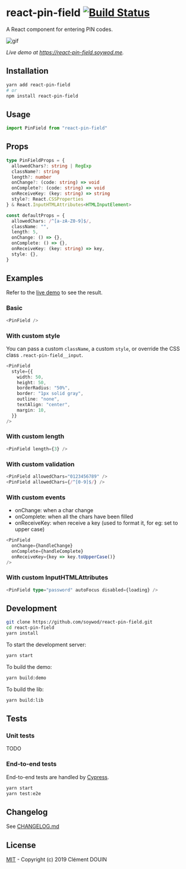 # react-pin-field [![Build Status](https://travis-ci.org/soywod/react-pin-field.svg?branch=master)](https://travis-ci.org/soywod/react-pin-field)

A React component for entering PIN codes.

![gif](https://user-images.githubusercontent.com/10437171/70847884-f9d35f00-1e69-11ea-8152-1c70eda12137.gif)

*Live demo at https://react-pin-field.soywod.me.*

## Installation

```bash
yarn add react-pin-field
# or
npm install react-pin-field
```

## Usage

```typescript
import PinField from "react-pin-field"
```

## Props

```typescript
type PinFieldProps = {
  allowedChars?: string | RegExp
  className?: string
  length?: number
  onChange?: (code: string) => void
  onComplete?: (code: string) => void
  onReceiveKey: (key: string) => string
  style?: React.CSSProperties
} & React.InputHTMLAttributes<HTMLInputElement>

const defaultProps = {
  allowedChars: /^[a-zA-Z0-9]$/,
  className: "",
  length: 5,
  onChange: () => {},
  onComplete: () => {},
  onReceiveKey: (key: string) => key,
  style: {},
}
```

## Examples

Refer to the [live demo](https://react-pin-field.soywod.me) to see the result.

### Basic

```typescript
<PinField />
```

### With custom style

You can pass a custom `className`, a custom `style`, or override the CSS class
`.react-pin-field__input`.

```typescript
<PinField
  style={{
    width: 50,
    height: 50,
    borderRadius: "50%",
    border: "1px solid gray",
    outline: "none",
    textAlign: "center",
    margin: 10,
  }}
/>
```

### With custom length

```typescript
<PinField length={3} />
```

### With custom validation

```typescript
<PinField allowedChars="0123456789" />
<PinField allowedChars={/^[0-9]$/} />
```

### With custom events

- onChange: when a char change
- onComplete: when all the chars have been filled
- onReceiveKey: when receive a key (used to format it, for eg: set to upper case)

```typescript
<PinField
  onChange={handleChange}
  onComplete={handleComplete}
  onReceiveKey={key => key.toUpperCase()}
/>
```

### With custom InputHTMLAttributes

```typescript
<PinField type="password" autoFocus disabled={loading} />
```

## Development

```bash
git clone https://github.com/soywod/react-pin-field.git
cd react-pin-field
yarn install
```

To start the development server:

```bash
yarn start
```

To build the demo:

```bash
yarn build:demo
```

To build the lib:

```bash
yarn build:lib
```

## Tests
### Unit tests

TODO

### End-to-end tests

End-to-end tests are handled by [Cypress](https://www.cypress.io).

```bash
yarn start
yarn test:e2e
```

## Changelog

See [CHANGELOG.md](https://github.com/soywod/react-pin-field/blob/master/CHANGELOG.md)

## License

[MIT](https://github.com/soywod/react-pin-field/blob/master/LICENSE) -
Copyright (c) 2019 Clément DOUIN
